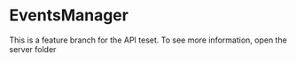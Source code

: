 # EventsManager
This is a feature branch for the API teset.
To see more information, open the server folder
